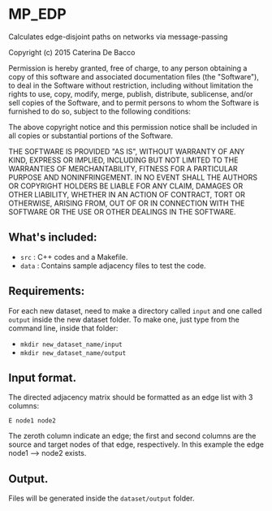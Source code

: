 # MP_EDP
Calculates edge-disjoint paths on networks via message-passing

Copyright (c) 2015 Caterina De Bacco

Permission is hereby granted, free of charge, to any person obtaining a copy of this software and associated documentation files (the "Software"), to deal in the Software without restriction, including without limitation the rights to use, copy, modify, merge, publish, distribute, sublicense, and/or sell copies of the Software, and to permit persons to whom the Software is furnished to do so, subject to the following conditions:

The above copyright notice and this permission notice shall be included in all copies or substantial portions of the Software.

THE SOFTWARE IS PROVIDED "AS IS", WITHOUT WARRANTY OF ANY KIND, EXPRESS OR IMPLIED, INCLUDING BUT NOT LIMITED TO THE WARRANTIES OF MERCHANTABILITY, FITNESS FOR A PARTICULAR PURPOSE AND NONINFRINGEMENT. IN NO EVENT SHALL THE AUTHORS OR COPYRIGHT HOLDERS BE LIABLE FOR ANY CLAIM, DAMAGES OR OTHER LIABILITY, WHETHER IN AN ACTION OF CONTRACT, TORT OR OTHERWISE, ARISING FROM, OUT OF OR IN CONNECTION WITH THE SOFTWARE OR THE USE OR OTHER DEALINGS IN THE SOFTWARE.

## What's included:
- `src` : C++ codes and a Makefile.
- `data` : Contains sample adjacency files to test the code.

## Requirements:
For each new dataset, need to make a directory called `input` and one called `output` inside the new dataset folder. 
To make one, just type from the command line, inside that folder: 
* `mkdir new_dataset_name/input`
* `mkdir new_dataset_name/output`

## Input format.
The directed adjacency matrix should be formatted as an edge list with 3 columns:

`E node1 node2 `

The zeroth column indicate an edge; the first and second columns are the source and target nodes of that edge, respectively.  In this example the edge node1 --> node2 exists.

## Output.
Files will be generated inside the `dataset/output` folder. 



